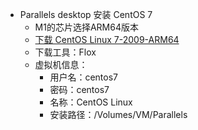 - Parallels desktop 安装 CentOS 7
	- M1的芯片选择ARM64版本
	-  [下载 CentOS Linux 7-2009-ARM64](https://www.centos.org/download/)
	- 下载工具：Flox
	- 虚拟机信息：
		- 用户名：centos7
		- 密码：centos7
		- 名称：CentOS Linux
		- 安装路径：/Volumes/VM/Parallels